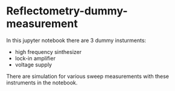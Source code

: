 # Reflectometry-dummy-measurement

In this jupyter notebook there are 3 dummy insturments:

* high frequency sinthesizer
* lock-in amplifier
* voltage supply

There are simulation for various sweep measurements with these instruments in the notebook.
